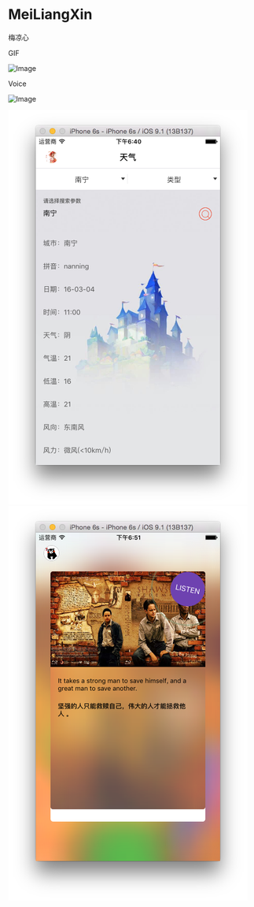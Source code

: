 # MeiLiangXin
梅凉心

GIF

![Image](https://raw.githubusercontent.com/Miaolegemi9527/MarkdownPhotos/master/MeiLiangXin/MLXGif.gif)

Voice

![Image](https://raw.githubusercontent.com/Miaolegemi9527/MarkdownPhotos/master/MeiLiangXin/MLXVoice.gif)


![Image](https://raw.githubusercontent.com/Miaolegemi9527/MarkdownPhotos/master/MeiLiangXin/MLXWeather.png)![Image](https://raw.githubusercontent.com/Miaolegemi9527/MarkdownPhotos/master/MeiLiangXin/MLXVoice2.png)
